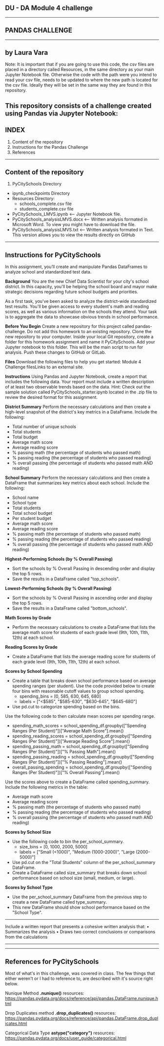
DU - DA Module 4 challenge
--------------------------------
--------------------------------
PANDAS CHALLENGE
--------------------------------
--------------------------------
by Laura Vara
--------------------------------
Note: It is important that if you are going to use this code, the csv files
are placed in a directory called Resources, in the same directory as your
main Jupyter Notebook file. Otherwise the code with the path were you intend to read 
your csv file, needs to be updated to where the new path is located for the
csv file. Ideally they will be set
in the same way they are found in this repository.

This repository consists of a challenge created using Pandas via Jupyter Notebook:
---------------------------------
INDEX
---------------------------------
1. Content of the repository
2. Instructions for the Pandas Challenge
3. References

---------------------------------
Content of the repository
---------------------------------
1. PyCitySchools Directory
- ipynb_checkpoints Directory
- Resources Directory:
    - schools_complete.csv file
    - students_complete.csv file
- PyCitySchools_LMVS.ipynb        <-- Jupyter Notebook file. 
- PyCitySchools_analysisLMVS.docx <-- Written analysis formated in Microsoft Word. To view you might have to download the file.
- PyCitySchools_analysisLMVS.txt  <-- Written analysis formated in Text. This version allows you to view the results directly on GitHub

----------------------------------
Instructions for PyCitySchools
----------------------------------
In this assignment, you’ll create and manipulate Pandas DataFrames to analyze school and standardized test data.

**Background**
You are the new Chief Data Scientist for your city's school district. In this capacity, you'll be helping the school board and mayor make strategic decisions regarding future school budgets and priorities.

As a first task, you've been asked to analyze the district-wide standardized test results. You'll be given access to every student's math and reading scores, as well as various information on the schools they attend. Your task is to aggregate the data to showcase obvious trends in school performance.

**Before You Begin**
Create a new repository for this project called pandas-challenge. Do not add this homework to an existing repository.
Clone the new repository to your computer.
Inside your local Git repository, create a folder for this homework assignment and name it PyCitySchools.
Add your Jupyter notebook to this folder. This will be the main script to run for analysis.
Push these changes to GitHub or GitLab.

**Files**
Download the following files to help you get started:
Module 4 Challenge filesLinks to an external site.

**Instructions**
Using Pandas and Jupyter Notebook, create a report that includes the following data. Your report must include a written description of at least two observable trends based on the data.
Hint: Check out the sample solution called PyCitySchools_starter.ipynb located in the .zip file to review the desired format for this assignment.

**District Summary**
Perform the necessary calculations and then create a high-level snapshot of the district's key metrics in a DataFrame.
Include the following:
- Total number of unique schools
- Total students
- Total budget
- Average math score
- Average reading score
- % passing math (the percentage of students who passed math)
- % passing reading (the percentage of students who passed reading)
- % overall passing (the percentage of students who passed math AND reading)

**School Summary**
Perform the necessary calculations and then create a DataFrame that summarizes key metrics about each school.
Include the following:
- School name
- School type
- Total students
- Total school budget
- Per student budget
- Average math score
- Average reading score
- % passing math (the percentage of students who passed math)
- % passing reading (the percentage of students who passed reading)
- % overall passing (the percentage of students who passed math AND reading)

**Highest-Performing Schools (by % Overall Passing)**
- Sort the schools by % Overall Passing in descending order and display the top 5 rows.
- Save the results in a DataFrame called "top_schools".

**Lowest-Performing Schools (by % Overall Passing)**
- Sort the schools by % Overall Passing in ascending order and display the top 5 rows.
- Save the results in a DataFrame called "bottom_schools".

**Math Scores by Grade**
- Perform the necessary calculations to create a DataFrame that lists the average math score for students of each grade level (9th, 10th, 11th, 12th) at each school.
  
**Reading Scores by Grade**
- Create a DataFrame that lists the average reading score for students of each grade level (9th, 10th, 11th, 12th) at each school.

**Scores by School Spending**
- Create a table that breaks down school performance based on average spending ranges (per student).
Use the code provided below to create four bins with reasonable cutoff values to group school spending.
    - spending_bins = [0, 585, 630, 645, 680]
    - labels = ["<$585", "$585-630", "$630-645", "$645-680"]
- Use pd.cut to categorize spending based on the bins.

Use the following code to then calculate mean scores per spending range.
- spending_math_scores = school_spending_df.groupby(["Spending Ranges (Per Student)"])["Average Math Score"].mean()
- spending_reading_scores = school_spending_df.groupby(["Spending Ranges (Per Student)"])["Average Reading Score"].mean()
- spending_passing_math = school_spending_df.groupby(["Spending Ranges (Per Student)"])["% Passing Math"].mean()
- spending_passing_reading = school_spending_df.groupby(["Spending Ranges (Per Student)"])["% Passing Reading"].mean()
- overall_passing_spending = school_spending_df.groupby(["Spending Ranges (Per Student)"])["% Overall Passing"].mean()

Use the scores above to create a DataFrame called spending_summary.
Include the following metrics in the table:
- Average math score
- Average reading score
- % passing math (the percentage of students who passed math)
- % passing reading (the percentage of students who passed reading)
- % overall passing (the percentage of students who passed math AND reading)

**Scores by School Size**
- Use the following code to bin the per_school_summary.
    - size_bins = [0, 1000, 2000, 5000]
    - labels = ["Small (<1000)", "Medium (1000-2000)", "Large (2000-5000)"]
- Use pd.cut on the "Total Students" column of the per_school_summary DataFrame.
- Create a DataFrame called size_summary that breaks down school performance based on school size (small, medium, or large).

**Scores by School Type**
- Use the per_school_summary DataFrame from the previous step to create a new DataFrame called type_summary.
- This new DataFrame should show school performance based on the "School Type".
  
**********************************************************************************
Include a written report that presents a cohesive written analysis that:
• Summarizes the analysis 
• Draws two correct conclusions or comparisons from the calculations
**********************************************************************************

------------------------------------
References for PyCitySchools
------------------------------------
Most of what's in this challenge, was covered in class.
The few things that either weren't or I had to reference to, are described
with it's source right below.

Nunique Method **.nunique()** resources:
https://pandas.pydata.org/docs/reference/api/pandas.DataFrame.nunique.html 

Drop Duplicates method **.drop_duplicates()**  resources:
https://pandas.pydata.org/docs/reference/api/pandas.DataFrame.drop_duplicates.html 

Categorical Data Type **astype("category")**  resources:
https://pandas.pydata.org/docs/user_guide/categorical.html 

